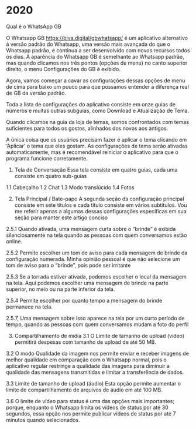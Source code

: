 # 2020
Qual é o WhatsApp GB


O Whatsapp GB https://biva.digital/gbwhatsapp/ é um aplicativo alternativo à versão padrão do Whatsapp, uma versão mais avançada do que o Whatsapp padrão, e continua a ser desenvolvido com novos recursos todos os dias.
A aparência do Whatsapp GB é semelhante ao Whatsapp padrão, mas quando clicamos nos três pontos (opções de menu) no canto superior direito, o menu Configurações do GB é exibido.

Agora, vamos começar a cavar as configurações dessas opções de menu de cima para baixo um pouco para que possamos entender a diferença real de GB da versão padrão.

Toda a lista de configurações do aplicativo consiste em onze guias de números e muitas outras subguias, como Download e Atualização de Tema.

Quando clicamos na guia da loja de temas, somos confrontados com temas suficientes para todos os gostos, alinhados dos novos aos antigos.

A única coisa que os usuários precisam fazer é aplicar o tema clicando em ‘Aplicar’ o tema que eles gostam. As configurações de tema serão ativadas automaticamente, mas é recomendável reiniciar o aplicativo para que o programa funcione corretamente.

1. Tela de Conversação
Essa tela consiste em quatro guias, cada uma consiste em quatro sub-guias

1.1 Cabeçalho
1.2 Chat
1.3 Modo translúcido
1.4 Fotos

2. Tela Principal / Bate-papo
A segunda seção da configuração principal consiste em sete títulos e cada título consiste em vários subtítulos. Vou me referir apenas a algumas dessas configurações específicas em sua seção para manter este artigo conciso

2.5.1 Quando ativada, uma mensagem curta sobre o “brinde” é exibida silenciosamente na tela quando as pessoas com quem conversamos estão online.

2.5.2 Permite escolher um tom de aviso para cada mensagem de brinde da configuração numerada. Minha opinião pessoal é que não selecione um tom de aviso para o “brinde”, pois pode ser irritante

2.5.3 Se a torrada estiver ativada, podemos escolher o local da mensagem na tela. Aqui podemos escolher uma mensagem de brinde na parte superior, no meio ou na parte inferior da tela.

2.5.4 Permite escolher por quanto tempo a mensagem do brinde permanece na tela.

2.5.7, Uma mensagem sobre isso aparece na tela por um curto período de tempo, quando as pessoas com quem conversamos mudam a foto do perfil

3. Compartilhamento de mídia
3.1 O Limite de tamanho de upload (vídeo) permitirá despesas com tamanho de upload de até 50 MB.

3.2 O modo Qualidade da imagem nos permite enviar e receber imagens de melhor qualidade em comparação com o Whatsapp normal, pois o aplicativo regular restringe a qualidade das imagens para diminuir a qualidade das mensagens transmitidas e limitar a transferência de dados.

3.3 Limite de tamanho de upload (áudio) Esta opção permite aumentar o limite de compartilhamento de arquivos de áudio em até 100 MB.

3.6 O limite de vídeo para status é uma das opções mais importantes; porque, enquanto o Whatsapp limita os vídeos de status por até 30 segundos, essa opção nos permite publicar vídeos de status por até 7 minutos quando selecionados.
